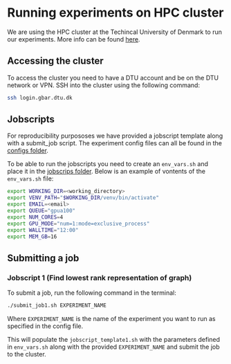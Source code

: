 # Running experiments on HPC cluster
We are using the HPC cluster at the Techincal University of Denmark to run our experiments. More info can be found [here](https://www.hpc.dtu.dk/).

## Accessing the cluster
To access the cluster you need to have a DTU account and be on the DTU network or VPN. SSH into the cluster using the following command:

```sh
ssh login.gbar.dtu.dk
```


## Jobscripts
For reproducibility purpososes we have provided a jobscript template along with a submit_job script. The experiment config files can all be found in the [configs folder](https://github.com/AndreasLF/GraphEmbeddings/tree/main/configs).

To be able to run the jobscripts you need to create an `env_vars.sh` and place it in the [jobscrips folder](https://github.com/AndreasLF/GraphEmbeddings/tree/main/jobscripts). Below is an example of vontents of the `env_vars.sh` file:

```sh
export WORKING_DIR=<working_directory>
export VENV_PATH="$WORKING_DIR/venv/bin/activate"
export EMAIL=<email>
export QUEUE="gpua100"
export NUM_CORES=4
export GPU_MODE="num=1:mode=exclusive_process"
export WALLTIME="12:00"
export MEM_GB=16
```

## Submitting a job

### Jobscript 1 (Find lowest rank representation of graph)
To submit a job, run the following command in the terminal:

```sh
./submit_job1.sh EXPERIMENT_NAME
```

Where `EXPERIMENT_NAME` is the name of the experiment you want to run as specified in the config file.

This will populate the `jobscript_template1.sh` with the parameters defined in `env_vars.sh` along with the provided `EXPERIMENT_NAME` and submit the job to the cluster.
